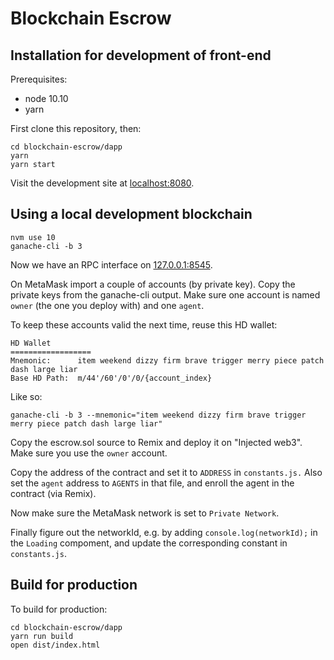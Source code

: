 # Blockchain Escrow

## Installation for development of front-end

Prerequisites:

* node 10.10
* yarn

First clone this repository, then:

```
cd blockchain-escrow/dapp
yarn
yarn start
```

Visit the development site at [localhost:8080](http://localhost:8080/).

## Using a local development blockchain

```
nvm use 10
ganache-cli -b 3
```

Now we have an RPC interface on [127.0.0.1:8545](http://127.0.0.1:8545/).

On MetaMask import a couple of accounts (by private key). Copy the private keys from the ganache-cli output. Make sure one account is named `owner` (the one you deploy with) and one `agent`.

To keep these accounts valid the next time, reuse this HD wallet:

```
HD Wallet
==================
Mnemonic:      item weekend dizzy firm brave trigger merry piece patch dash large liar
Base HD Path:  m/44'/60'/0'/0/{account_index}
```

Like so:

```
ganache-cli -b 3 --mnemonic="item weekend dizzy firm brave trigger merry piece patch dash large liar"
```

Copy the escrow.sol source to Remix and deploy it on "Injected web3". Make sure you use the `owner` account.

Copy the address of the contract and set it to `ADDRESS` in `constants.js.`
Also set the `agent` address to `AGENTS` in that file, and enroll the agent in the contract (via Remix).

Now make sure the MetaMask network is set to `Private Network`.

Finally figure out the networkId, e.g. by adding `console.log(networkId);` in the `Loading` compoment, and update the corresponding constant in `constants.js`.

## Build for production

To build for production:

```
cd blockchain-escrow/dapp
yarn run build
open dist/index.html
```
